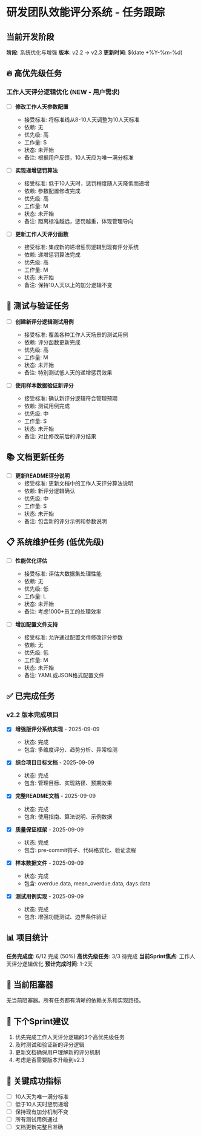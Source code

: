 # 研发团队效能评分系统 - 任务跟踪

## 当前开发阶段
**阶段**: 系统优化与增强
**版本**: v2.2 → v2.3
**更新时间**: $(date +%Y-%m-%d)

## 🔥 高优先级任务

### 工作人天评分逻辑优化 (NEW - 用户需求)
- [ ] **修改工作人天参数配置**
  - 接受标准: 将标准线从8-10人天调整为10人天标准
  - 依赖: 无
  - 优先级: 高
  - 工作量: S
  - 状态: 未开始
  - 备注: 根据用户反馈，10人天应为唯一满分标准

- [ ] **实现递增惩罚算法**
  - 接受标准: 低于10人天时，惩罚程度随人天降低而递增
  - 依赖: 参数配置修改完成
  - 优先级: 高
  - 工作量: M
  - 状态: 未开始
  - 备注: 距离标准越远，惩罚越重，体现管理导向

- [ ] **更新工作人天评分函数**
  - 接受标准: 集成新的递增惩罚逻辑到现有评分系统
  - 依赖: 递增惩罚算法完成
  - 优先级: 高
  - 工作量: M
  - 状态: 未开始
  - 备注: 保持10人天以上的加分逻辑不变

## 🧪 测试与验证任务

- [ ] **创建新评分逻辑测试用例**
  - 接受标准: 覆盖各种工作人天场景的测试用例
  - 依赖: 评分函数更新完成
  - 优先级: 高
  - 工作量: M
  - 状态: 未开始
  - 备注: 特别测试低人天的递增惩罚效果

- [ ] **使用样本数据验证新评分**
  - 接受标准: 确认新评分逻辑符合管理预期
  - 依赖: 测试用例完成
  - 优先级: 中
  - 工作量: S
  - 状态: 未开始
  - 备注: 对比修改前后的评分结果

## 📚 文档更新任务

- [ ] **更新README评分说明**
  - 接受标准: 更新文档中的工作人天评分算法说明
  - 依赖: 新评分逻辑确认
  - 优先级: 中
  - 工作量: S
  - 状态: 未开始
  - 备注: 包含新的评分示例和参数说明

## 📋 系统维护任务 (低优先级)

- [ ] **性能优化评估**
  - 接受标准: 评估大数据集处理性能
  - 依赖: 无
  - 优先级: 低
  - 工作量: L
  - 状态: 未开始
  - 备注: 考虑1000+员工的处理效率

- [ ] **增加配置文件支持**
  - 接受标准: 允许通过配置文件修改评分参数
  - 依赖: 无
  - 优先级: 低
  - 工作量: M
  - 状态: 未开始
  - 备注: YAML或JSON格式配置文件

## ✅ 已完成任务

### v2.2 版本完成项目
- [x] **增强版评分系统实现** - 2025-09-09
  - 状态: 完成
  - 包含: 多维度评分、趋势分析、异常检测

- [x] **综合项目目标文档** - 2025-09-09
  - 状态: 完成
  - 包含: 管理目标、实现路径、预期效果

- [x] **完整README文档** - 2025-09-09
  - 状态: 完成
  - 包含: 使用指南、算法说明、示例数据

- [x] **质量保证框架** - 2025-09-09
  - 状态: 完成
  - 包含: pre-commit钩子、代码格式化、验证流程

- [x] **样本数据文件** - 2025-09-09
  - 状态: 完成
  - 包含: overdue.data, mean_overdue.data, days.data

- [x] **测试用例实现** - 2025-09-09
  - 状态: 完成
  - 包含: 增强功能测试、边界条件验证

## 📊 项目统计

**任务完成度**: 6/12 完成 (50%)
**高优先级任务**: 3/3 待完成
**当前Sprint焦点**: 工作人天评分逻辑优化
**预计完成时间**: 1-2天

## 🚧 当前阻塞器

无当前阻塞器。所有任务都有清晰的依赖关系和实现路径。

## 📝 下个Sprint建议

1. 优先完成工作人天评分逻辑的3个高优先级任务
2. 及时测试和验证新的评分逻辑
3. 更新文档确保用户理解新的评分机制
4. 考虑是否需要版本升级到v2.3

## 🎯 关键成功指标

- [ ] 10人天为唯一满分标准
- [ ] 低于10人天时惩罚递增
- [ ] 保持现有加分机制不变
- [ ] 所有测试用例通过
- [ ] 文档更新完整且准确
